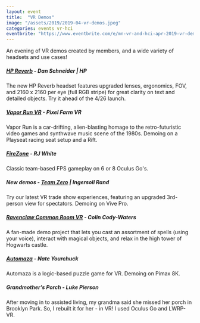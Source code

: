 ```yaml
---
layout: event
title:  "VR Demos"
image: "/assets/2019/2019-04-vr-demos.jpeg"
categories: events vr-hci
eventbrite: "https://www.eventbrite.com/e/mn-vr-and-hci-apr-2019-vr-demos-tickets-60316199376#"
---
```


An evening of VR demos created by members, and a wide variety of headsets and use cases!

##### [HP Reverb](https://www8.hp.com/us/en/workstations/mixed-reality-headset/index.html) - Dan Schneider | HP
The new HP Reverb headset features upgraded lenses, ergonomics, FOV, and 2160 x 2160 per eye (full RGB stripe) for great clarity on text and detailed objects. Try it ahead of the 4/26 launch.

##### [Vapor Run VR](https://www.pixelfarm.com/work/vapor-run-vr/) - Pixel Farm VR
Vapor Run is a car-drifting, alien-blasting homage to the retro-futuristic video games and synthwave music scene of the 1980s. Demoing on a Playseat racing seat setup and a Rift.

##### [FireZone](https://www.oculus.com/experiences/go/1869823143072019/) - RJ White
Classic team-based FPS gameplay on 6 or 8 Oculus Go's.

##### New demos - [Team Zero](http://irteamzero.com/) | Ingersoll Rand
Try our latest VR trade show experiences, featuring an upgraded 3rd-person view for spectators. Demoing on Vive Pro.

##### [Ravenclaw Common Room VR](https://colincw.itch.io/ravenclawvr) - Colin Cody-Waters
A fan-made demo project that lets you cast an assortment of spells (using your voice), interact with magical objects, and relax in the high tower of Hogwarts castle.

##### [Automaza](http://automaza.com/images/) - Nate Yourchuck
Automaza is a logic-based puzzle game for VR. Demoing on Pimax 8K.

##### Grandmother's Porch - Luke Pierson
After moving in to assisted living, my grandma said she missed her porch in Brooklyn Park. So, I rebuilt it for her - in VR! I used Oculus Go and LWRP-VR.

